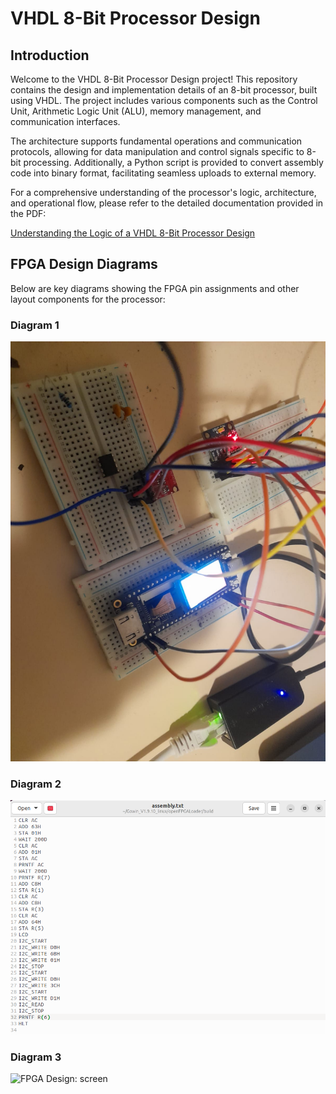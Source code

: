 # VHDL 8-Bit Processor Design

## Introduction

Welcome to the VHDL 8-Bit Processor Design project! This repository contains the design and implementation details of an 8-bit processor, built using VHDL. The project includes various components such as the Control Unit, Arithmetic Logic Unit (ALU), memory management, and communication interfaces.

The architecture supports fundamental operations and communication protocols, allowing for data manipulation and control signals specific to 8-bit processing. Additionally, a Python script is provided to convert assembly code into binary format, facilitating seamless uploads to external memory.

For a comprehensive understanding of the processor's logic, architecture, and operational flow, please refer to the detailed documentation provided in the PDF:

[Understanding the Logic of a VHDL 8-Bit Processor Design](/8_Bit_Processor.pdf)

## FPGA Design Diagrams

Below are key diagrams showing the FPGA pin assignments and other layout components for the processor:

### Diagram 1
![FPGA Design: circuit](./pic/circuit.jpeg)

### Diagram 2
![FPGA Design: code](./pic/code.png)

### Diagram 3
![FPGA Design: screen](./pic/3.jpeg)
